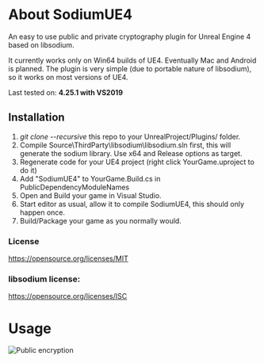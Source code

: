 # About SodiumUE4
An easy to use public and private cryptography plugin for Unreal Engine 4 based on libsodium.

It currently works only on Win64 builds of UE4. Eventually Mac and Android is planned. The plugin is very simple (due to portable nature of libsodium), so it works on most versions of UE4.

Last tested on: **4.25.1 with VS2019**

## Installation

1. *git clone --recursive* this repo to your UnrealProject/Plugins/ folder.
2. Compile Source\ThirdParty\libsodium\libsodium.sln first, this will generate the sodium library. Use x64 and Release options as target.
3. Regenerate code for your UE4 project (right click YourGame.uproject to do it)
4. Add "SodiumUE4" to YourGame.Build.cs in PublicDependencyModuleNames
5. Open and Build your game in Visual Studio.
6. Start editor as usual, allow it to compile SodiumUE4, this should only happen once.
7. Build/Package your game as you normally would.

### License
https://opensource.org/licenses/MIT

### libsodium license:
https://opensource.org/licenses/ISC


# Usage

![Public encryption](http://i.imgur.com/ezgBj7v.jpg)
